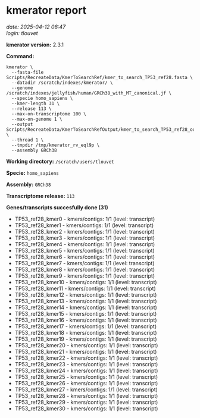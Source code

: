 # kmerator report
*date: 2025-04-12 08:47*  
*login: tlouvet*

**kmerator version:** 2.3.1

**Command:**

```
kmerator \
  --fasta-file Scripts/RecreateData/KmerToSearchRef/kmer_to_search_TP53_ref28.fasta \
  --datadir /scratch/indexes/kmerator/ \
  --genome /scratch/indexes/jellyfish/human/GRCh38_with_MT_canonical.jf \
  --specie homo_sapiens \
  --kmer-length 31 \
  --release 113 \
  --max-on-transcriptome 100 \
  --max-on-genome 1 \
  --output Scripts/RecreateData/KmerToSearchRefOutput/kmer_to_search_TP53_ref28_output \
  --thread 1 \
  --tmpdir /tmp/kmerator_rv_eql9p \
  --assembly GRCh38
```

**Working directory:** `/scratch/users/tlouvet`

**Specie:** `homo_sapiens`

**Assembly:** `GRCh38`

**Transcriptome release:** `113`

**Genes/transcripts succesfully done (31)**

- TP53_ref28_kmer0 - kmers/contigs: 1/1 (level: transcript)
- TP53_ref28_kmer1 - kmers/contigs: 1/1 (level: transcript)
- TP53_ref28_kmer2 - kmers/contigs: 1/1 (level: transcript)
- TP53_ref28_kmer3 - kmers/contigs: 1/1 (level: transcript)
- TP53_ref28_kmer4 - kmers/contigs: 1/1 (level: transcript)
- TP53_ref28_kmer5 - kmers/contigs: 1/1 (level: transcript)
- TP53_ref28_kmer6 - kmers/contigs: 1/1 (level: transcript)
- TP53_ref28_kmer7 - kmers/contigs: 1/1 (level: transcript)
- TP53_ref28_kmer8 - kmers/contigs: 1/1 (level: transcript)
- TP53_ref28_kmer9 - kmers/contigs: 1/1 (level: transcript)
- TP53_ref28_kmer10 - kmers/contigs: 1/1 (level: transcript)
- TP53_ref28_kmer11 - kmers/contigs: 1/1 (level: transcript)
- TP53_ref28_kmer12 - kmers/contigs: 1/1 (level: transcript)
- TP53_ref28_kmer13 - kmers/contigs: 1/1 (level: transcript)
- TP53_ref28_kmer14 - kmers/contigs: 1/1 (level: transcript)
- TP53_ref28_kmer15 - kmers/contigs: 1/1 (level: transcript)
- TP53_ref28_kmer16 - kmers/contigs: 1/1 (level: transcript)
- TP53_ref28_kmer17 - kmers/contigs: 1/1 (level: transcript)
- TP53_ref28_kmer18 - kmers/contigs: 1/1 (level: transcript)
- TP53_ref28_kmer19 - kmers/contigs: 1/1 (level: transcript)
- TP53_ref28_kmer20 - kmers/contigs: 1/1 (level: transcript)
- TP53_ref28_kmer21 - kmers/contigs: 1/1 (level: transcript)
- TP53_ref28_kmer22 - kmers/contigs: 1/1 (level: transcript)
- TP53_ref28_kmer23 - kmers/contigs: 1/1 (level: transcript)
- TP53_ref28_kmer24 - kmers/contigs: 1/1 (level: transcript)
- TP53_ref28_kmer25 - kmers/contigs: 1/1 (level: transcript)
- TP53_ref28_kmer26 - kmers/contigs: 1/1 (level: transcript)
- TP53_ref28_kmer27 - kmers/contigs: 1/1 (level: transcript)
- TP53_ref28_kmer28 - kmers/contigs: 1/1 (level: transcript)
- TP53_ref28_kmer29 - kmers/contigs: 1/1 (level: transcript)
- TP53_ref28_kmer30 - kmers/contigs: 1/1 (level: transcript)
